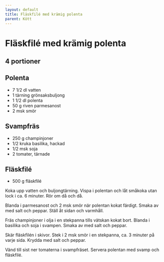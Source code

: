 ```yaml
---
layout: default
title: Fläskfilé med krämig polenta
parent: Kött
---
```

# Fläskfilé med krämig polenta

## 4 portioner


## Polenta

-   7 1/2 dl vatten
-   1 tärning grönsaksbuljong
-   1 1/2 dl polenta
-   50 g riven parmesanost
- 2 msk smör


## Svampfräs

-   250 g champinjoner
-   1/2 kruka basilika, hackad
-   1/2 msk soja
-   2 tomater, tärnade

## Fläskfilé

-   500 g fläskfilé


Koka upp vatten och buljongtärning. Vispa i polentan och låt småkoka utan lock i ca. 6 minuter. Rör om då och då.

Blanda i parmesanost och 2 msk smör när polentan kokat färdigt. Smaka av
med salt och peppar. Ställ åt sidan och varmhåll.

Fräs champinjoner i olja i en stekpanna tills vätskan kokat bort. Blanda i basilika och
soja i svampen. Smaka av med salt och peppar.

Skär fläskfilén i skivor. Stek i 2 msk smör i en stekpanna, ca. 3 minuter på varje sida.
Krydda med salt och peppar.

Vänd till sist ner tomaterna i svampfräset. Servera polentan med svamp och fläskfilé.
